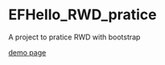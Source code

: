 # EFHello_RWD_pratice
A project to pratice RWD with bootstrap

[demo page](https://peipeixuan.github.io/EFHello_RWD_pratice/)
